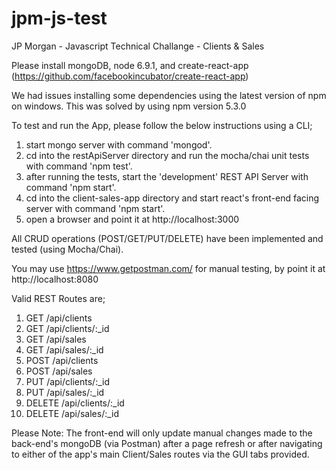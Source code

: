 # jpm-js-test
JP Morgan - Javascript Technical Challange - Clients &amp; Sales

Please install mongoDB, node 6.9.1, and create-react-app (https://github.com/facebookincubator/create-react-app)

We had issues installing some dependencies using the latest version of npm on windows. This was solved by using npm version 5.3.0

To test and run the App, please follow the below instructions using a CLI;

1) start mongo server with command 'mongod'.
2) cd into the restApiServer directory and run the mocha/chai unit tests with command 'npm test'.
3) after running the tests, start the 'development' REST API Server with command 'npm start'.
4) cd into the client-sales-app directory and start react's front-end facing server with command 'npm start'.
5) open a browser and point it at http://localhost:3000

All CRUD operations (POST/GET/PUT/DELETE) have been implemented and tested (using Mocha/Chai).

You may use https://www.getpostman.com/ for manual testing, by point it at http://localhost:8080

Valid REST Routes are;
1) GET /api/clients
2) GET /api/clients/:_id
3) GET /api/sales
4) GET /api/sales/:_id
5) POST /api/clients
6) POST /api/sales
7) PUT /api/clients/:_id
8) PUT /api/sales/:_id
9) DELETE /api/clients/:_id
10) DELETE /api/sales/:_id

Please Note: The front-end will only update manual changes made to the back-end's mongoDB (via Postman) after a page refresh or after navigating to either of the app's main Client/Sales routes via the GUI tabs provided.
